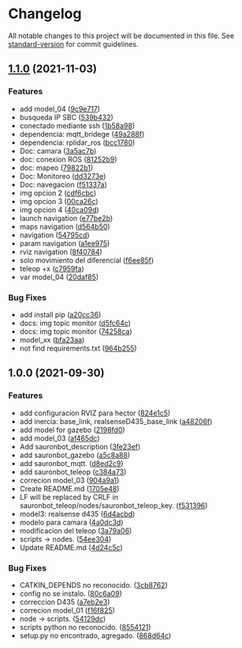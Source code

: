 # Changelog

All notable changes to this project will be documented in this file. See [standard-version](https://github.com/conventional-changelog/standard-version) for commit guidelines.

## [1.1.0](https://github.com/jsotelo1024/sauronbot/compare/v1.0.0...v1.1.0) (2021-11-03)


### Features

* add model_04 ([9c9e717](https://github.com/jsotelo1024/sauronbot/commit/9c9e717491dbfcdcde0888eda72b0c616cb91dc9))
* busqueda IP SBC ([539b432](https://github.com/jsotelo1024/sauronbot/commit/539b43264f92966ce1b413fbfaa328dc9f2b2237))
* conectado mediante ssh ([1b58a98](https://github.com/jsotelo1024/sauronbot/commit/1b58a98a86a9522d7d41edd1937ad70cb116649f))
* dependencia: mqtt_bridege ([49a288f](https://github.com/jsotelo1024/sauronbot/commit/49a288f93d80ac86af65ec8d98b793c98a7123a1))
* dependencia: rplidar_ros ([bcc1780](https://github.com/jsotelo1024/sauronbot/commit/bcc178009fa26a5e06271a74363a96a92b70821e))
* Doc: camara ([3a5ac7b](https://github.com/jsotelo1024/sauronbot/commit/3a5ac7b871b3a85ceb85f15b909cd1d758b3209d))
* doc: conexion ROS ([81252b9](https://github.com/jsotelo1024/sauronbot/commit/81252b982aa96000021e883bba78696f69682c78))
* doc: mapeo ([79822b1](https://github.com/jsotelo1024/sauronbot/commit/79822b1727cbefa0d8c4ce61e7f520487947dd4f))
* Doc: Monitoreo ([dd3273e](https://github.com/jsotelo1024/sauronbot/commit/dd3273ea4a295838931411729f2d4846310f51ee))
* Doc: navegacion ([f51337a](https://github.com/jsotelo1024/sauronbot/commit/f51337accbded652fc01ab1779b613265e1156a6))
* img opcion 2 ([cdf6cbc](https://github.com/jsotelo1024/sauronbot/commit/cdf6cbc762af21fd9b05849e31afb1349f6816ad))
* img opcion 3 ([00ca26c](https://github.com/jsotelo1024/sauronbot/commit/00ca26c764855219a7af59248ca02e1a026a86c6))
* img opcion 4 ([40ca09d](https://github.com/jsotelo1024/sauronbot/commit/40ca09d6afbabd4bb016be2b49261dfa6022330c))
* launch navigation ([e77be2b](https://github.com/jsotelo1024/sauronbot/commit/e77be2bb4f37f9919be81662b24da1165e347fde))
* maps navigation ([d564b50](https://github.com/jsotelo1024/sauronbot/commit/d564b50492bb17586d62023917b3b2e4d7a28b6e))
* navigation ([54795cd](https://github.com/jsotelo1024/sauronbot/commit/54795cdc2a83e09674ba6600b68dd4f1f2a5b876))
* param navigation ([a1ee975](https://github.com/jsotelo1024/sauronbot/commit/a1ee97573545e3f8b05c79c386a2c988e9bf8196))
* rviz navigation ([8f40784](https://github.com/jsotelo1024/sauronbot/commit/8f407840384450fc0c891fb20ca4ccccfc3a3a69))
* solo movimiento del diferencial ([f6ee85f](https://github.com/jsotelo1024/sauronbot/commit/f6ee85ff2a194565ac29eccc7538d9cd9e2addd0))
* teleop +x ([c7959fa](https://github.com/jsotelo1024/sauronbot/commit/c7959fa30a083317e7ae9140719853576c92fa59))
* var model_04 ([20daf85](https://github.com/jsotelo1024/sauronbot/commit/20daf8526c9ad245a53599a90f58693232242d84))


### Bug Fixes

* add install pip ([a20cc36](https://github.com/jsotelo1024/sauronbot/commit/a20cc369f83fb4197285f4d9f84cb7db4723a2ab))
* docs: img topic monitor ([d5fc64c](https://github.com/jsotelo1024/sauronbot/commit/d5fc64c00922aa192ebcc12c0a0442288c61cbaf))
* docs: img topic monitor ([74258ca](https://github.com/jsotelo1024/sauronbot/commit/74258ca57885309b2eb9780f4513310d212f5d72))
* model_xx ([bfa23aa](https://github.com/jsotelo1024/sauronbot/commit/bfa23aadc8f06b2ce08ca2d43f68f7e688e8c809))
* not find requirements.txt ([964b255](https://github.com/jsotelo1024/sauronbot/commit/964b255bedb658c28e3388a2c02decb0e92d9d0b))

## 1.0.0 (2021-09-30)


### Features

* add configuracion RVIZ para hector ([824e1c5](https://github.com/jsotelo1024/sauronbot/commit/824e1c5ca8f9b3b43779ca593bc0b11d44689439))
* add inercia: base_link, realsenseD435_base_link ([a48206f](https://github.com/jsotelo1024/sauronbot/commit/a48206fec0d5292901cb129b5afed22215886f02))
* add model for gazebo ([2198fd0](https://github.com/jsotelo1024/sauronbot/commit/2198fd02a33a7907f10872c9881b9f0beaa21fff))
* add model_03 ([af465dc](https://github.com/jsotelo1024/sauronbot/commit/af465dca2981495f5b0d096a3d55693814831a13))
* Add sauronbot_description ([3fe23ef](https://github.com/jsotelo1024/sauronbot/commit/3fe23ef3a1bb22db82c18796cf6c32dbe5a4e781))
* add sauronbot_gazebo ([a5c8a88](https://github.com/jsotelo1024/sauronbot/commit/a5c8a88ea922f395181c5eea7235e2dbe23bee83))
* add sauronbot_mqtt. ([d8ed2c9](https://github.com/jsotelo1024/sauronbot/commit/d8ed2c9f1c24e13f031ebf7951bc78c174de7b48))
* add sauronbot_teleop ([c384a73](https://github.com/jsotelo1024/sauronbot/commit/c384a7386452da0ea080c526d9f89954ab3aadc7))
* correcion model_03 ([904a9a1](https://github.com/jsotelo1024/sauronbot/commit/904a9a1462ecd23a5beba07160fee3c267dc40b4))
* Create README.md ([1705e48](https://github.com/jsotelo1024/sauronbot/commit/1705e48bbeec4c895db98f50ec707c28ab548b41))
* LF will be replaced by CRLF in sauronbot_teleop/nodes/sauronbot_teleop_key. ([f531396](https://github.com/jsotelo1024/sauronbot/commit/f531396d71683026f4b10ab89540bf2eadb02781))
* model3: realsense d435 ([6d4acbd](https://github.com/jsotelo1024/sauronbot/commit/6d4acbd09616a792926372d0d0d813c60bc36700))
* modelo para camara ([4a0dc3d](https://github.com/jsotelo1024/sauronbot/commit/4a0dc3d14b4d428caf0727b484a8d3b7edc4e843))
* modificacion del teleop ([3a79a06](https://github.com/jsotelo1024/sauronbot/commit/3a79a06d0e38660e03296ae4cea677b68907c3fb))
* scripts -> nodes. ([54ee304](https://github.com/jsotelo1024/sauronbot/commit/54ee304b60112650e7148d292df54b3286264d24))
* Update README.md ([4d24c5c](https://github.com/jsotelo1024/sauronbot/commit/4d24c5c40d28d8c22108b6d84d8d43e1edbddd1d))


### Bug Fixes

* CATKIN_DEPENDS no reconocido. ([3cb8762](https://github.com/jsotelo1024/sauronbot/commit/3cb8762fa79e3aab47a942d0d0ed7d03ef6a076e))
* config no se instalo. ([80c6a09](https://github.com/jsotelo1024/sauronbot/commit/80c6a097e3dca44d62ac4c5f2c5108f307ce7b97))
* correccion D435 ([a7eb2e3](https://github.com/jsotelo1024/sauronbot/commit/a7eb2e3284589cbe612586cd2f7a9b549b73b124))
* correcion model_01 ([f16f825](https://github.com/jsotelo1024/sauronbot/commit/f16f82541c5bf3cc1567c942035a41fae86221a3))
* node -> scripts. ([54129dc](https://github.com/jsotelo1024/sauronbot/commit/54129dc62dd06bd70741eb75a35018e60cc99312))
* scripts python no reconocido. ([8554121](https://github.com/jsotelo1024/sauronbot/commit/85541217951054eed96d90666090fc86fd5ed416))
* setup.py no encontrado, agregado. ([868d64c](https://github.com/jsotelo1024/sauronbot/commit/868d64c591fbcd83321e2a06d1bc2060ab2ab1fc))
